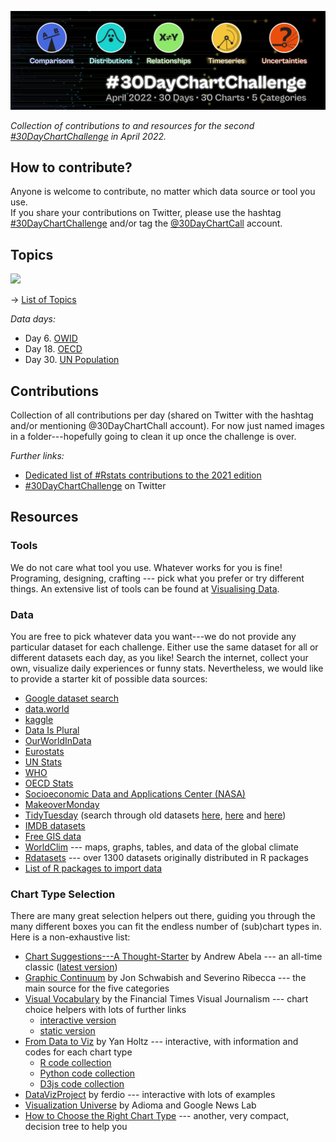 ![](img/banner.png)

<p align="center">

<em>Collection of contributions to and resources for the second
<a href="https://twitter.com/30DayChartChall">#30DayChartChallenge</a>
in April 2022.</em>

</p>

## How to contribute?

Anyone is welcome to contribute, no matter which data source or tool you
use.\
If you share your contributions on Twitter, please use the hashtag
[#30DayChartChallenge](https://twitter.com/search?q=%2330DayChartChallenge)
and/or tag the [\@30DayChartCall](https://twitter.com/30DayChartChall)
account.

## Topics

![](img/prompts-full.png)

→ [List of
Topics](list_prompts.md)

*Data days:*

* Day 6.  [OWID](https://ourworldindata.org/)
* Day 18. [OECD](https://data.oecd.org/)
* Day 30. [UN Population](https://population.un.org/wpp/)

## Contributions

Collection of all contributions per day (shared on Twitter with the
hashtag and/or mentioning @30DayChartChall account). For now just named
images in a folder---hopefully going to clean it up once the challenge
is over.


*Further links:*

-   [Dedicated list of #Rstats
    contributions to the 2021 edition](https://github.com/dominicroye/rstats-chart-challenge-2021)
-   [#30DayChartChallenge](https://twitter.com/search?q=%2330DayChartChallenge)
    on Twitter

## Resources

### Tools

We do not care what tool you use. Whatever works for you is fine!
Programing, designing, crafting --- pick what you prefer or try
different things. An extensive list of tools can be found at
[Visualising Data](https://www.visualisingdata.com/resources/).

### Data

You are free to pick whatever data you want---we do not provide any
particular dataset for each challenge. Either use the same dataset for
all or different datasets each day, as you like! Search the internet,
collect your own, visualize daily experiences or funny stats.
Nevertheless, we would like to provide a starter kit of possible data
sources:

-   [Google dataset search](https://datasetsearch.research.google.com/)
-   [data.world](https://data.world/)
-   [kaggle](https://www.kaggle.com/datasets)
-   [Data Is
    Plural](https://docs.google.com/spreadsheets/d/1wZhPLMCHKJvwOkP4juclhjFgqIY8fQFMemwKL2c64vk/edit#gid=0)
-   [OurWorldInData](https://ourworldindata.org/)
-   [Eurostats](https://ec.europa.eu/eurostat)
-   [UN Stats](https://unstats.un.org/home/)
-   [WHO](https://www.who.int/data/collections)
-   [OECD Stats](https://stats.oecd.org/)
-   [Socioeconomic Data and Applications Center
    (NASA)](https://sedac.ciesin.columbia.edu/)
-   [MakeoverMonday](https://www.makeovermonday.co.uk/data/)
-   [TidyTuesday](https://github.com/rfordatascience/tidytuesday/tree/master/data/2021)
    (search through old datasets
    [here](https://github.com/rfordatascience/tidytuesday/tree/master/data/2018),
    [here](https://github.com/rfordatascience/tidytuesday/tree/master/data/2019)
    and
    [here](https://github.com/rfordatascience/tidytuesday/tree/master/data/2020))
-   [IMDB datasets](https://www.imdb.com/interfaces/)
-   [Free GIS data](http://freegisdata.rtwilson.com/)
-   [WorldClim](https://worldclim.org/) --- maps, graphs, tables, and
    data of the global climate
-   [Rdatasets](https://vincentarelbundock.github.io/Rdatasets/datasets.html)
    --- over 1300 datasets originally distributed in R packages
-   [List of R packages to import
    data](https://www.computerworld.com/article/3109890/these-r-packages-import-sports-weather-stock-data-and-more.html)

### Chart Type Selection

There are many great selection helpers out there, guiding you through
the many different boxes you can fit the endless number of (sub)chart
types in. Here is a non-exhaustive list:

-   [Chart Suggestions---A
    Thought-Starter](http://extremepresentation.com/wp-content/uploads/choosing-a-good-chart-09-1.pdf)
    by Andrew Abela --- an all-time classic ([latest
    version](https://extremepresentation.typepad.com/files/chart-chooser-2020.pdf))
-   [Graphic
    Continuum](https://policyviz.com/2014/09/09/graphic-continuum/) by
    Jon Schwabish and Severino Ribecca --- the main source for the five
    categories
-   [Visual
    Vocabulary](https://github.com/ft-interactive/chart-doctor/tree/master/visual-vocabulary)
    by the Financial Times Visual Journalism --- chart choice helpers
    with lots of further links
    -   [interactive version](https://www.ft.com/chart-doctor)
    -   [static
        version](https://raw.githubusercontent.com/ft-interactive/chart-doctor/master/visual-vocabulary/poster.png)
-   [From Data to Viz](https://www.data-to-viz.com/) by Yan Holtz ---
    interactive, with information and codes for each chart type
    -   [R code collection](https://www.r-graph-gallery.com/)
    -   [Python code collection](https://www.python-graph-gallery.com/)
    -   [D3js code collection](https://www.d3-graph-gallery.com/)
-   [DataVizProject](https://datavizproject.com/) by ferdio ---
    interactive with lots of examples
-   [Visualization Universe](http://visualizationuniverse.com/) by
    Adioma and Google News Lab
-   [How to Choose the Right Chart
    Type](https://activewizards.com/blog/how-to-choose-the-right-chart-type-infographic/)
    --- another, very compact, decision tree to help you
